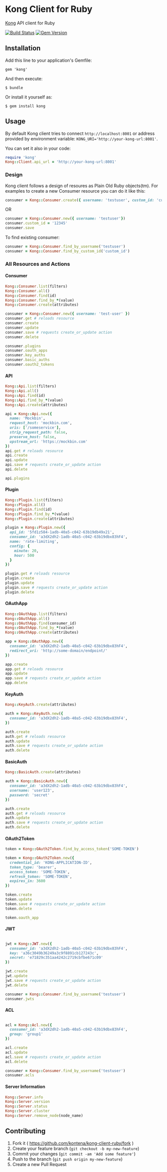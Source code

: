 # Kong Client for Ruby

[Kong](http://getkong.org) API client for Ruby

[![Build Status](https://travis-ci.org/kontena/kong-client-ruby.svg?branch=master)](https://travis-ci.org/kontena/kong-client-ruby)
[![Gem Version](https://badge.fury.io/rb/kong.svg)](https://badge.fury.io/rb/kong)

## Installation
Add this line to your application's Gemfile:

    gem 'kong'

And then execute:

    $ bundle

Or install it yourself as:

    $ gem install kong

## Usage

By default Kong client tries to connect `http://localhost:8001` or address provided by environment variable: `KONG_URI='http://your-kong-url:8001'`.

You can set it also in your code:
```ruby
require 'kong'
Kong::Client.api_url = 'http://your-kong-url:8001'
```

### Design

Kong client follows a design of resoures as Plain Old Ruby objects(tm). For examples to create a new Consumer resource you can do it like this:

```ruby
consumer = Kong::Consumer.create({ username: 'testuser', custom_id: 'custom_id' })
```

OR

```ruby
consumer = Kong::Consumer.new({ username: 'testuser'})
consumer.custom_id = '12345'
consumer.save
```

To find existing consumer:

```ruby
consumer = Kong::Consumer.find_by_username('testuser')
consumer = Kong::Consumer.find_by_custom_id('custom_id')
```

### All Resources and Actions

#### Consumer

```ruby
Kong::Consumer.list(filters)
Kong::Consumer.all()
Kong::Consumer.find(id)
Kong::Consumer.find_by_*(value)
Kong::Consumer.create(attributes)

consumer = Kong::Consumer.new({ username: 'test-user' })
consumer.get # reloads resource
consumer.create
consumer.update
consumer.save # requests create_or_update action
consumer.delete

consumer.plugins
consumer.oauth_apps
consumer.key_auths
consumer.basic_auths
consumer.oauth2_tokens
```

#### API

```ruby
Kong::Api.list(filters)
Kong::Api.all()
Kong::Api.find(id)
Kong::Api.find_by_*(value)
Kong::Api.create(attributes)

api = Kong::Api.new({
  name: 'Mockbin',
  request_host: 'mockbin.com',
  uris: ['/someservice'],
  strip_request_path: false,
  preserve_host: false,
  upstream_url: 'https://mockbin.com'
})
api.get # reloads resource
api.create
api.update
api.save # requests create_or_update action
api.delete

api.plugins
```

#### Plugin

```ruby
Kong::Plugin.list(filters)
Kong::Plugin.all()
Kong::Plugin.find(id)
Kong::Plugin.find_by_*(value)
Kong::Plugin.create(attributes)

plugin = Kong::Plugin.new({
  api_id: '5fd1z584-1adb-40a5-c042-63b19db49x21',
  consumer_id: 'a3dX2dh2-1adb-40a5-c042-63b19dbx83hF4',
  name: 'rate-limiting',
  config: {
    minute: 20,
    hour: 500
  }  
})

plugin.get # reloads resource
plugin.create
plugin.update
plugin.save # requests create_or_update action
plugin.delete
```

#### OAuthApp

```ruby
Kong::OAuthApp.list(filters)
Kong::OAuthApp.all()
Kong::OAuthApp.find(consumer_id)
Kong::OAuthApp.find_by_*(value)
Kong::OAuthApp.create(attributes)

app = Kong::OAuthApp.new({  
  consumer_id: 'a3dX2dh2-1adb-40a5-c042-63b19dbx83hF4',  
  redirect_uri: 'http://some-domain/endpoint/'
})

app.create
app.get # reloads resource
app.update
app.save # requests create_or_update action
app.delete
```

#### KeyAuth

```ruby
Kong::KeyAuth.create(attributes)

auth = Kong::KeyAuth.new({  
  consumer_id: 'a3dX2dh2-1adb-40a5-c042-63b19dbx83hF4',    
})

auth.create
auth.get # reloads resource
auth.update
auth.save # requests create_or_update action
auth.delete
```

#### BasicAuth

```ruby
Kong::BasicAuth.create(attributes)

auth = Kong::BasicAuth.new({  
  consumer_id: 'a3dX2dh2-1adb-40a5-c042-63b19dbx83hF4',
  username: 'user123',
  password: 'secret'
})

auth.create
auth.get # reloads resource
auth.update
auth.save # requests create_or_update action
auth.delete
```

#### OAuth2Token

```ruby
token = Kong::OAuth2Token.find_by_access_token('SOME-TOKEN')

token = Kong::OAuth2Token.new({  
  credential_id: 'KONG-APPLICATION-ID',
  token_type: 'bearer',
  access_token: 'SOME-TOKEN',
  refresh_token: 'SOME-TOKEN',
  expires_in: 3600
})

token.create
token.update
token.save # requests create_or_update action
token.delete

token.oauth_app
```

#### JWT

```ruby

jwt = Kong::JWT.new({  
  consumer_id: 'a3dX2dh2-1adb-40a5-c042-63b19dbx83hF4',
  key: 'a36c3049b36249a3c9f8891cb127243c',
  secret: 'e71829c351aa4242c2719cbfbe671c09'
})

jwt.create
jwt.update
jwt.save # requests create_or_update action
jwt.delete

consumer = Kong::Consumer.find_by_username('testuser')
consumer.jwts
```

#### ACL

```ruby

acl = Kong::Acl.new({  
  consumer_id: 'a3dX2dh2-1adb-40a5-c042-63b19dbx83hF4',
  group: 'group1'
})

acl.create
acl.update
acl.save # requests create_or_update action
acl.delete

consumer = Kong::Consumer.find_by_username('testuser')
consumer.acls
```

#### Server Information

```ruby
Kong::Server.info
Kong::Server.version
Kong::Server.status
Kong::Server.cluster
Kong::Server.remove_node(node_name)
```

## Contributing

1. Fork it ( https://github.com/kontena/kong-client-ruby/fork )
2. Create your feature branch (`git checkout -b my-new-feature`)
3. Commit your changes (`git commit -am 'Add some feature'`)
4. Push to the branch (`git push origin my-new-feature`)
5. Create a new Pull Request

